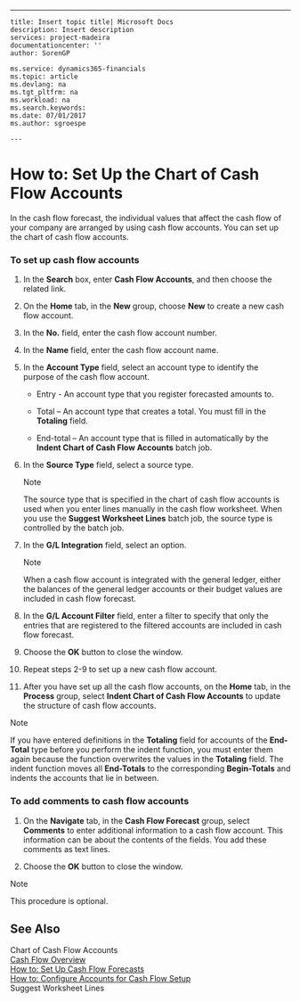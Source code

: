 ---
    title: Insert topic title| Microsoft Docs
    description: Insert description
    services: project-madeira
    documentationcenter: ''
    author: SorenGP

    ms.service: dynamics365-financials
    ms.topic: article
    ms.devlang: na
    ms.tgt_pltfrm: na
    ms.workload: na
    ms.search.keywords:
    ms.date: 07/01/2017
    ms.author: sgroespe

    ---
# How to: Set Up the Chart of Cash Flow Accounts
In the cash flow forecast, the individual values that affect the cash flow of your company are arranged by using cash flow accounts. You can set up the chart of cash flow accounts.  
  
### To set up cash flow accounts  
  
1.  In the **Search** box, enter **Cash Flow Accounts**, and then choose the related link.  
  
2.  On the **Home** tab, in the **New** group, choose **New** to create a new cash flow account.  
  
3.  In the **No.** field, enter the cash flow account number.  
  
4.  In the **Name** field, enter the cash flow account name.  
  
5.  In the **Account Type** field, select an account type to identify the purpose of the cash flow account.  
  
    -   Entry \- An account type that you register forecasted amounts to.  
  
    -   Total – An account type that creates a total. You must fill in the **Totaling** field.  
  
    -   End\-total – An account type that is filled in automatically by the **Indent Chart of Cash Flow Accounts** batch job.  
  
6.  In the **Source Type**  field, select a source type.  
  
    > [!NOTE]  
    >  The source type that is specified in the chart of cash flow accounts is used when you enter lines manually in the cash flow worksheet. When you use the **Suggest Worksheet Lines** batch job, the source type is controlled by the batch job.  
  
7.  In the **G\/L Integration** field, select an option.  
  
    > [!NOTE]  
    >  When a cash flow account is integrated with the general ledger, either the balances of the general ledger accounts or their budget values are included in cash flow forecast.  
  
8.  In the **G\/L Account Filter** field, enter a filter to specify that only the entries that are registered to the filtered accounts are included in cash flow forecast.  
  
9. Choose the **OK** button to close the window.  
  
10. Repeat steps 2\-9 to set up a new cash flow account.  
  
11. After you have set up all the cash flow accounts, on the **Home** tab, in the **Process** group, select **Indent Chart of Cash Flow Accounts** to update the structure of cash flow accounts.  
  
> [!NOTE]  
>  If you have entered definitions in the **Totaling** field for accounts of the **End\-Total** type before you perform the indent function, you must enter them again because the function overwrites the values in the **Totaling** field. The indent function moves all **End\-Totals** to the corresponding **Begin\-Totals** and indents the accounts that lie in between.  
  
### To add comments to cash flow accounts  
  
1.  On the **Navigate** tab, in the **Cash Flow Forecast** group, select **Comments** to enter additional information to a cash flow account. This information can be about the contents of the fields. You add these comments as text lines.  
  
2.  Choose the **OK** button to close the window.  
  
> [!NOTE]  
>  This procedure is optional.  
  
## See Also  
 Chart of Cash Flow Accounts   
 [Cash Flow Overview](../Finance/cash-flow-overview.md)   
 [How to: Set Up Cash Flow Forecasts](../Finance/how-to-set-up-cash-flow-forecasts.md)   
 [How to: Configure Accounts for Cash Flow Setup](../Finance/how-to-configure-accounts-for-cash-flow-setup.md)   
 Suggest Worksheet Lines